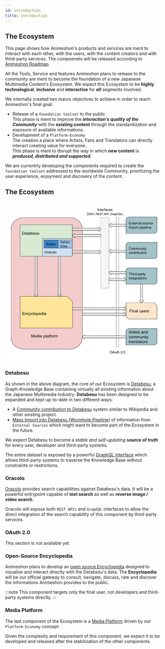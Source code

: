 ```yaml
---
id: introduction
title: Introduction
---
```


## The Ecosystem
This page shows how Animeshon's products and services are ment to interact with each other, with the users, with the content creators and with third-party services. The compoenets will be released according to [Animeshon Roadmap](/docs/ecosystem/roadmap).

All the Tools, Service and features Animeshon plans to release to the community are ment to become the foundation of a new Japanese Multimedia Content's Ecosystem. We expect this Ecosystem to be **highly technological**, **inclusive** and **interactive** for ***all*** segments involved.

We internally created two macro objectives to achieve in order to reach Animeshon's final goal:

* Release of a `foundation toolset` to the public  
This phase is ment to improve the ***interaction's quality of the Community*** with the **existing content** through the standardization and exposure of available informations.
* Development of a `Platform-Economy`  
The creation a place where Artists, Fans and Translators can directly interact creating value for everyone.  
This phase is ment to disrupt the way in which **new content** is ***produced, distributed and supported***.

We are currentrly developing the components required to create the `foundation toolset` addressed to the worldwide Community, prioritizing the user experience, enjoyment and discovery of the content.

## The Ecosystem
![Animeshon's Ecosystem](assets/ecosystem.svg)

### Detabesu 
As shown in the above diagram, the core of our Ecosystem is [Detabesu](/docs/detabesu/introduction), a Graph-Knowledge Base containing virtually all existing information about the Japanese Multimedia Industry. **Detabesu** has been designed to be expanded and kept up-to-date in two different ways:

* A [Community contribution to Detabesu](/docs/ecosystem/roadmap) system similar to Wikipedia and other existing project.
* [Mass Import into Detabesu (Wormhole Pipeline)](/docs/ecosystem/roadmap) of information from `External Sources` which might want to become part of the Ecosystem in the future.  

We expect Detabesu to become a *stable and self-updating* **source of truth** for every user, developer and third-party systems.

The entire dataset is exposed by a powerful [GraphQL Interface](/docs/graphql/quickstarts) which allows third-party systems to traverse the Knowledge Base without constraints or restrictions.

### Oracolo
[Oracolo](/docs/oracolo/introduction) provides search capabilities against Databesu's data.
It will be a powerful entrypoint capable of **text search** as well as **reverse image / video search**. 

Oracolo will expose both `REST APIs` and `GraphQL` interfaces to allow the direct integration of the search capability of this component by third-party services.

### OAuth 2.0
This section is not available yet.

### Open-Source Encyclopedia
Animeshon plans to develop an [open source Encyclopedia](/docs/encyclopedia/introduction) designed to visualize and interact directly with the Detabesu's data. The **Encyclopedia** will be our official gateway to consult, navigate, discuss, rate and discover the informations Animeshon provides to the public.  

:::note
This component targets only the final user, not developers and third-party systems directly.
:::

### Media Platform
The last component of the Ecosystem is a [Media Platform](/docs/media-platform/roadmap) driven by our `Platform-Economy` concept.

Given the complexity and requirement of this component, we expect it to be developed and released after the stabilization of the other components.